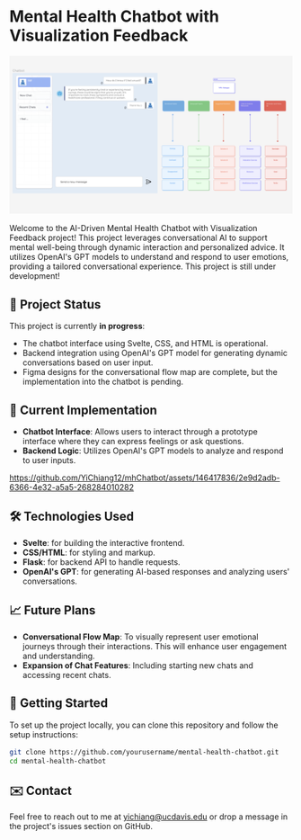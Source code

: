 # Mental Health Chatbot with Visualization Feedback

![Figma Design](images/figma_design.png "Figma Design for Chatbot")

Welcome to the AI-Driven Mental Health Chatbot with Visualization Feedback project! This project leverages conversational AI to support mental well-being through dynamic interaction and personalized advice. It utilizes OpenAI's GPT models to understand and respond to user emotions, providing a tailored conversational experience. This project is still under development!

## 🚧 Project Status
This project is currently **in progress**:
- The chatbot interface using Svelte, CSS, and HTML is operational.
- Backend integration using OpenAI's GPT model for generating dynamic conversations based on user input.
- Figma designs for the conversational flow map are complete, but the implementation into the chatbot is pending.

## 📌 Current Implementation
- **Chatbot Interface**: Allows users to interact through a prototype interface where they can express feelings or ask questions.
- **Backend Logic**: Utilizes OpenAI's GPT models to analyze and respond to user inputs.


https://github.com/YiChiang12/mhChatbot/assets/146417836/2e9d2adb-6366-4e32-a5a5-268284010282



## 🛠 Technologies Used
- **Svelte**: for building the interactive frontend.
- **CSS/HTML**: for styling and markup.
- **Flask**: for backend API to handle requests.
- **OpenAI's GPT**: for generating AI-based responses and analyzing users' conversations.

## 📈 Future Plans
- **Conversational Flow Map**: To visually represent user emotional journeys through their interactions. This will enhance user engagement and understanding.
- **Expansion of Chat Features**: Including starting new chats and accessing recent chats.

## 🏁 Getting Started
To set up the project locally, you can clone this repository and follow the setup instructions:

```bash
git clone https://github.com/yourusername/mental-health-chatbot.git
cd mental-health-chatbot
```

## ✉️ Contact

Feel free to reach out to me at [yichiang@ucdavis.edu](mailto:yichiang@ucdavis.edu) or drop a message in the project's issues section on GitHub.
